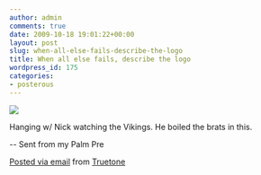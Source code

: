 ```yaml
---
author: admin
comments: true
date: 2009-10-18 19:01:22+00:00
layout: post
slug: when-all-else-fails-describe-the-logo
title: When all else fails, describe the logo
wordpress_id: 175
categories:
- posterous
---
```


[![](http://posterous.com/getfile/files.posterous.com/truetone/fcXBAePVgJakEeDxHV0kX4XtZY9hlzK1pxoBWQM3FOK6EqVgGoJGpbyOMpsN/CIMG0098.jpg.scaled.500.jpg)](http://posterous.com/getfile/files.posterous.com/truetone/zN0ZTFNh2PUbtEMA05qCnpDx1IeZzKbxaUrq9ROe8fnE8QaE0dTLDpICERsd/CIMG0098.jpg.scaled.1000.jpg)

Hanging w/ Nick watching the Vikings. He boiled the brats in this.

-- Sent from my Palm Pre

  


     

 [Posted via email](http://posterous.com)   from [Truetone](http://truetone.posterous.com/when-all-else-fails-describe-the-logo)  

 

